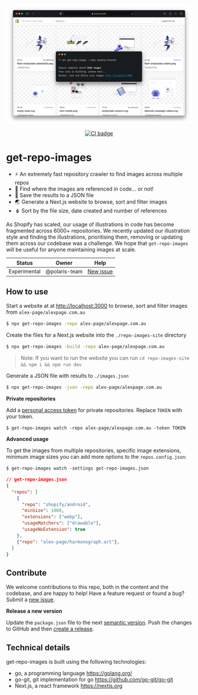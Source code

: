<p align="center">
  <img src="https://github.com/Shopify/get-repo-images/blob/main/example.png" alt="A screenshot of the get-repo-images command being ran" width="690px">
</p>

<p align="center">
  <a href="https://github.com/Shopify/get-repo-images/actions/workflows/ci.yml">
    <img src="https://github.com/Shopify/get-repo-images/actions/workflows/ci.yml/badge.svg?branch=main" alt="CI badge">
  </a>
</p>

# get-repo-images

- ⚡️ An extremely fast repository crawler to find images across multiple repos
- 🌌 Find where the images are referenced in code... or not!
- 💾 Save the results to a JSON file
- 🌏 Generate a Next.js website to browse, sort and filter images
- 🪆 Sort by the file size, date created and number of references

As Shopify has scaled, our usage of illustrations in code has become fragmented across 6000+ repositories. We recently updated our illustration style and finding the illustrations, prioritising them, removing or updating them across our codebase was a challenge. We hope that `get-repo-images` will be useful for anyone maintaining images at scale.

| Status | Owner | Help |
| --- | --- | --- |
| Experimental | @polaris-team | [New issue](https://github.com/Shopify/get-repo-images/issues/new) |

## How to use

Start a website at at [http://localhost:3000](http://localhost:3000) to browse, sort and filter images from `alex-page/alexpage.com.au` 

```bash
$ npx get-repo-images -repo alex-page/alexpage.com.au
```

Create the files for a Next.js website into the `./repo-images-site` directory

```bash
$ npx get-repo-images -build -repo alex-page/alexpage.com.au
```

> Note: If you want to run the website you can run `cd repo-images-site && npm i && npm run dev`

Generate a JSON file with results to `./images.json`

```bash
$ npx get-repo-images -json -repo alex-page/alexpage.com.au
```

**Private repositories**

Add a [personal access token](https://github.com/settings/tokens/new?description=get-repo-images&scopes=repo) for private repositories. Replace `TOKEN` with your token.

```shell
$ get-repo-images watch -repo alex-page/alexpage.com.au -token TOKEN
```

**Advanced usage**

To get the images from multiple repositories, specific image extensions, minimum image sizes you can add more options to the `repos.config.json`:

```shell
$ get-repo-images watch -settings get-repo-images.json
```

```json
// get-repo-images.json
{
  "repos": [
    {
      "repo": "shopify/android",
      "minSize": 1000,
      "extensions": ["webp"],
      "usageMatchers": ["drawable"],
      "usageNoExtension": true
    },
    {"repo": "alex-page/harmonograph.art"},
  ]
}
```

## Contribute

We welcome contributions to this repo, both in the content and the codebase, and are happy to help! Have a feature request or found a bug? Submit a [new issue](https://github.com/Shopify/get-repo-images/issues/new).

**Release a new version**

Update the `package.json` file to the next [semantic version](https://semver.org). Push the changes to GitHub and then [create a release](https://github.com/Shopify/get-repo-images/releases/new?target=main).

## Technical details

get-repo-images is built using the following technologies:

- go, a programming language https://golang.org/
- go-git, git implementation for go https://github.com/go-git/go-git
- Next.js, a react framework https://nextjs.org
